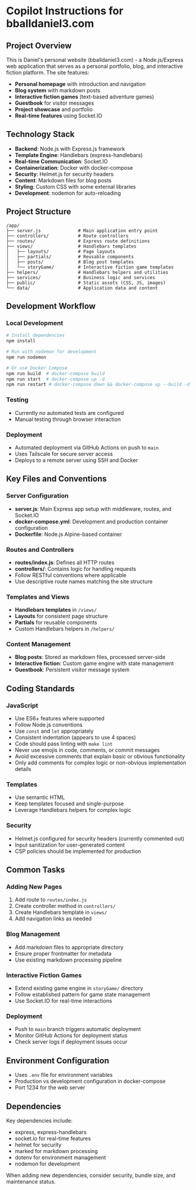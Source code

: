 # Copilot Instructions for bballdaniel3.com

## Project Overview

This is Daniel's personal website (bballdaniel3.com) - a Node.js/Express web application that serves as a personal portfolio, blog, and interactive fiction platform. The site features:

- **Personal homepage** with introduction and navigation
- **Blog system** with markdown posts
- **Interactive fiction games** (text-based adventure games)
- **Guestbook** for visitor messages
- **Project showcase** and portfolio
- **Real-time features** using Socket.IO

## Technology Stack

- **Backend**: Node.js with Express.js framework
- **Template Engine**: Handlebars (express-handlebars)
- **Real-time Communication**: Socket.IO
- **Containerization**: Docker with docker-compose
- **Security**: Helmet.js for security headers
- **Content**: Markdown files for blog posts
- **Styling**: Custom CSS with some external libraries
- **Development**: nodemon for auto-reloading

## Project Structure

```
/app/
├── server.js              # Main application entry point
├── controllers/           # Route controllers
├── routes/                # Express route definitions
├── views/                 # Handlebars templates
│   ├── layouts/           # Page layouts
│   ├── partials/          # Reusable components
│   ├── posts/             # Blog post templates
│   └── storyGame/         # Interactive fiction game templates
├── helpers/               # Handlebars helpers and utilities
├── services/              # Business logic and services
├── public/                # Static assets (CSS, JS, images)
└── data/                  # Application data and content
```

## Development Workflow

### Local Development
```bash
# Install dependencies
npm install

# Run with nodemon for development
npm run nodemon

# Or use Docker Compose
npm run build  # docker-compose build
npm run start  # docker-compose up -d
npm run restart # docker-compose down && docker-compose up --build -d
```

### Testing
- Currently no automated tests are configured
- Manual testing through browser interaction

### Deployment
- Automated deployment via GitHub Actions on push to `main`
- Uses Tailscale for secure server access
- Deploys to a remote server using SSH and Docker

## Key Files and Conventions

### Server Configuration
- **server.js**: Main Express app setup with middleware, routes, and Socket.IO
- **docker-compose.yml**: Development and production container configuration
- **Dockerfile**: Node.js Alpine-based container

### Routes and Controllers
- **routes/index.js**: Defines all HTTP routes
- **controllers/**: Contains logic for handling requests
- Follow RESTful conventions where applicable
- Use descriptive route names matching the site structure

### Templates and Views
- **Handlebars templates** in `/views/`
- **Layouts** for consistent page structure
- **Partials** for reusable components
- Custom Handlebars helpers in `/helpers/`

### Content Management
- **Blog posts**: Stored as markdown files, processed server-side
- **Interactive fiction**: Custom game engine with state management
- **Guestbook**: Persistent visitor message system

## Coding Standards

### JavaScript
- Use ES6+ features where supported
- Follow Node.js conventions
- Use `const` and `let` appropriately
- Consistent indentation (appears to use 4 spaces)
- Code should pass linting with `make lint`
- Never use emojis in code, comments, or commit messages
- Avoid excessive comments that explain basic or obvious functionality
- Only add comments for complex logic or non-obvious implementation details

### Templates
- Use semantic HTML
- Keep templates focused and single-purpose
- Leverage Handlebars helpers for complex logic

### Security
- Helmet.js configured for security headers (currently commented out)
- Input sanitization for user-generated content
- CSP policies should be implemented for production

## Common Tasks

### Adding New Pages
1. Add route to `routes/index.js`
2. Create controller method in `controllers/`
3. Create Handlebars template in `views/`
4. Add navigation links as needed

### Blog Management
- Add markdown files to appropriate directory
- Ensure proper frontmatter for metadata
- Use existing markdown processing pipeline

### Interactive Fiction Games
- Extend existing game engine in `storyGame/` directory
- Follow established pattern for game state management
- Use Socket.IO for real-time interactions

### Deployment
- Push to `main` branch triggers automatic deployment
- Monitor GitHub Actions for deployment status
- Check server logs if deployment issues occur

## Environment Configuration

- Uses `.env` file for environment variables
- Production vs development configuration in docker-compose
- Port 1234 for the web server

## Dependencies

Key dependencies include:
- express, express-handlebars
- socket.io for real-time features
- helmet for security
- marked for markdown processing
- dotenv for environment management
- nodemon for development

When adding new dependencies, consider security, bundle size, and maintenance status.